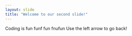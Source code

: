 ```yaml
---
layout: slide
title: "Welcome to our second slide!"
---
```

Coding is fun funf fun fnufun
Use the left arrow to go back!

